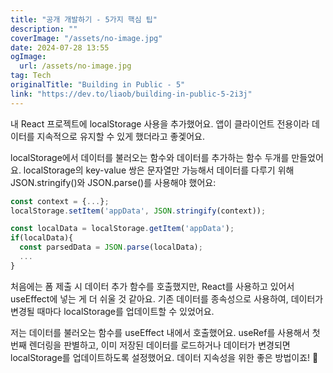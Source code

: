 ```yaml
---
title: "공개 개발하기 - 5가지 핵심 팁"
description: ""
coverImage: "/assets/no-image.jpg"
date: 2024-07-28 13:55
ogImage: 
  url: /assets/no-image.jpg
tag: Tech
originalTitle: "Building in Public - 5"
link: "https://dev.to/liaob/building-in-public-5-2i3j"
---
```



내 React 프로젝트에 localStorage 사용을 추가했어요. 앱이 클라이언트 전용이라 데이터를 지속적으로 유지할 수 있게 했더라고 좋겣어요.

localStorage에서 데이터를 불러오는 함수와 데이터를 추가하는 함수 두개를 만들었어요. localStorage의 key-value 쌍은 문자열만 가능해서 데이터를 다루기 위해 JSON.stringify()와 JSON.parse()를 사용해야 했어요:

```js
const context = {...};
localStorage.setItem('appData', JSON.stringify(context));

const localData = localStorage.getItem('appData');
if(localData){
  const parsedData = JSON.parse(localData);
  ...
}
```

처음에는 폼 제출 시 데이터 추가 함수를 호출했지만, React를 사용하고 있어서 useEffect에 넣는 게 더 쉬울 것 같아요. 기존 데이터를 종속성으로 사용하여, 데이터가 변경될 때마다 localStorage를 업데이트할 수 있었어요.

<div class="content-ad"></div>

저는 데이터를 불러오는 함수를 useEffect 내에서 호출했어요. useRef를 사용해서 첫 번째 렌더링을 판별하고, 이미 저장된 데이터를 로드하거나 데이터가 변경되면 localStorage를 업데이트하도록 설정했어요. 데이터 지속성을 위한 좋은 방법이죠! 🎉